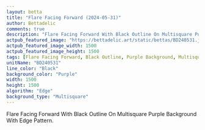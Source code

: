 ```yaml
---
layout: betta
title: "Flare Facing Forward (2024-05-31)"
author: Bettadelic
comments: true
description: "Flare Facing Forward With Black Outline On Multisquare Purple Background With Edge Pattern."
actpub_featured_image: "https://bettadelic.art/static/bettas/BD240531.jpg"
actpub_featured_image_width: 1500
actpub_featured_image_height: 1500
tags: [Flare Facing Forward, Black Outline, Purple Background, Multisquare Background Pattern, Edge Pattern, May 2024]
unitName: "BD240531"
line_color: "Black"
background_color: "Purple"
width: 1500
height: 1500
algorithm: "Edge"
background_type: "Multisquare"
---
```


Flare Facing Forward With Black Outline On Multisquare Purple Background With Edge Pattern.

